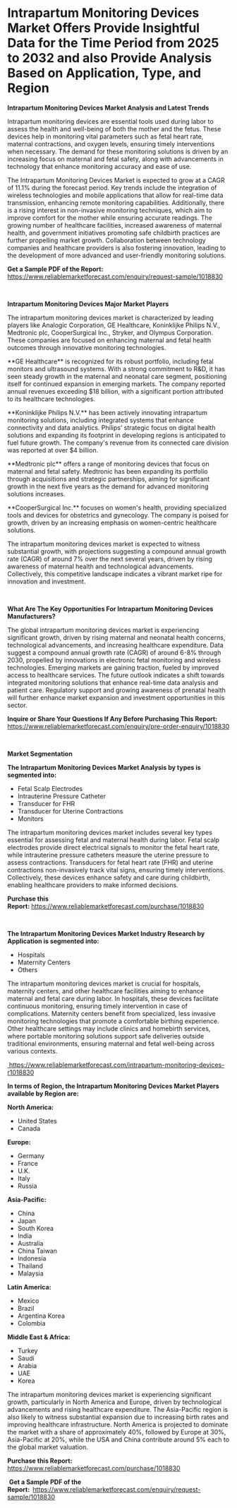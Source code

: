 <p><h1>Intrapartum Monitoring Devices Market Offers Provide Insightful Data for the Time Period from 2025 to 2032 and also Provide Analysis Based on Application, Type, and Region</h1></p><p><strong>Intrapartum Monitoring Devices Market Analysis and Latest Trends</strong></p>
<p><p>Intrapartum monitoring devices are essential tools used during labor to assess the health and well-being of both the mother and the fetus. These devices help in monitoring vital parameters such as fetal heart rate, maternal contractions, and oxygen levels, ensuring timely interventions when necessary. The demand for these monitoring solutions is driven by an increasing focus on maternal and fetal safety, along with advancements in technology that enhance monitoring accuracy and ease of use.</p><p>The Intrapartum Monitoring Devices Market is expected to grow at a CAGR of 11.1% during the forecast period. Key trends include the integration of wireless technologies and mobile applications that allow for real-time data transmission, enhancing remote monitoring capabilities. Additionally, there is a rising interest in non-invasive monitoring techniques, which aim to improve comfort for the mother while ensuring accurate readings. The growing number of healthcare facilities, increased awareness of maternal health, and government initiatives promoting safe childbirth practices are further propelling market growth. Collaboration between technology companies and healthcare providers is also fostering innovation, leading to the development of more advanced and user-friendly monitoring solutions.</p></p>
<p><strong>Get a Sample PDF of the Report:&nbsp;</strong> <a href="https://www.reliablemarketforecast.com/enquiry/request-sample/1018830?utm_campaign=2307&utm_medium=2&utm_source=Github&utm_content=ia&utm_term=13042025&utm_id=intrapartum-monitoring-devices">https://www.reliablemarketforecast.com/enquiry/request-sample/1018830</a></p>
<p>&nbsp;</p>
<p><strong>Intrapartum Monitoring Devices Major Market Players</strong></p>
<p><p>The intrapartum monitoring devices market is characterized by leading players like Analogic Corporation, GE Healthcare, Koninklijke Philips N.V., Medtronic plc, CooperSurgical Inc., Stryker, and Olympus Corporation. These companies are focused on enhancing maternal and fetal health outcomes through innovative monitoring technologies.</p><p>**GE Healthcare** is recognized for its robust portfolio, including fetal monitors and ultrasound systems. With a strong commitment to R&D, it has seen steady growth in the maternal and neonatal care segment, positioning itself for continued expansion in emerging markets. The company reported annual revenues exceeding $18 billion, with a significant portion attributed to its healthcare technologies.</p><p>**Koninklijke Philips N.V.** has been actively innovating intrapartum monitoring solutions, including integrated systems that enhance connectivity and data analytics. Philips’ strategic focus on digital health solutions and expanding its footprint in developing regions is anticipated to fuel future growth. The company's revenue from its connected care division was reported at over $4 billion.</p><p>**Medtronic plc** offers a range of monitoring devices that focus on maternal and fetal safety. Medtronic has been expanding its portfolio through acquisitions and strategic partnerships, aiming for significant growth in the next five years as the demand for advanced monitoring solutions increases.</p><p>**CooperSurgical Inc.** focuses on women's health, providing specialized tools and devices for obstetrics and gynecology. The company is poised for growth, driven by an increasing emphasis on women-centric healthcare solutions.</p><p>The intrapartum monitoring devices market is expected to witness substantial growth, with projections suggesting a compound annual growth rate (CAGR) of around 7% over the next several years, driven by rising awareness of maternal health and technological advancements. Collectively, this competitive landscape indicates a vibrant market ripe for innovation and investment.</p></p>
<p>&nbsp;</p>
<p><strong>What Are The Key Opportunities For Intrapartum Monitoring Devices Manufacturers?</strong></p>
<p><p>The global intrapartum monitoring devices market is experiencing significant growth, driven by rising maternal and neonatal health concerns, technological advancements, and increasing healthcare expenditure. Data suggest a compound annual growth rate (CAGR) of around 6-8% through 2030, propelled by innovations in electronic fetal monitoring and wireless technologies. Emerging markets are gaining traction, fueled by improved access to healthcare services. The future outlook indicates a shift towards integrated monitoring solutions that enhance real-time data analysis and patient care. Regulatory support and growing awareness of prenatal health will further enhance market expansion and investment opportunities in this sector.</p></p>
<p><strong>Inquire or Share Your Questions If Any Before Purchasing This Report:</strong> <a href="https://www.reliablemarketforecast.com/enquiry/pre-order-enquiry/1018830?utm_campaign=2307&utm_medium=2&utm_source=Github&utm_content=ia&utm_term=13042025&utm_id=intrapartum-monitoring-devices">https://www.reliablemarketforecast.com/enquiry/pre-order-enquiry/1018830</a></p>
<p>&nbsp;</p>
<p><strong>Market Segmentation</strong></p>
<p><strong>The Intrapartum Monitoring Devices Market Analysis by types is segmented into:</strong></p>
<p><ul><li>Fetal Scalp Electrodes</li><li>Intrauterine Pressure Catheter</li><li>Transducer for FHR</li><li>Transducer for Uterine Contractions</li><li>Monitors</li></ul></p>
<p><p>The intrapartum monitoring devices market includes several key types essential for assessing fetal and maternal health during labor. Fetal scalp electrodes provide direct electrical signals to monitor the fetal heart rate, while intrauterine pressure catheters measure the uterine pressure to assess contractions. Transducers for fetal heart rate (FHR) and uterine contractions non-invasively track vital signs, ensuring timely interventions. Collectively, these devices enhance safety and care during childbirth, enabling healthcare providers to make informed decisions.</p></p>
<p><strong>Purchase this Report:&nbsp;</strong><a href="https://www.reliablemarketforecast.com/purchase/1018830?utm_campaign=2307&utm_medium=2&utm_source=Github&utm_content=ia&utm_term=13042025&utm_id=intrapartum-monitoring-devices">https://www.reliablemarketforecast.com/purchase/1018830</a></p>
<p>&nbsp;</p>
<p><strong>The Intrapartum Monitoring Devices Market Industry Research by Application is segmented into:</strong></p>
<p><ul><li>Hospitals</li><li>Maternity Centers</li><li>Others</li></ul></p>
<p><p>The intrapartum monitoring devices market is crucial for hospitals, maternity centers, and other healthcare facilities aiming to enhance maternal and fetal care during labor. In hospitals, these devices facilitate continuous monitoring, ensuring timely intervention in case of complications. Maternity centers benefit from specialized, less invasive monitoring technologies that promote a comfortable birthing experience. Other healthcare settings may include clinics and homebirth services, where portable monitoring solutions support safe deliveries outside traditional environments, ensuring maternal and fetal well-being across various contexts.</p></p>
<p><a href="https://www.reliablemarketforecast.com/intrapartum-monitoring-devices-r1018830?utm_campaign=2307&utm_medium=2&utm_source=Github&utm_content=ia&utm_term=13042025&utm_id=intrapartum-monitoring-devices">&nbsp;https://www.reliablemarketforecast.com/intrapartum-monitoring-devices-r1018830</a></p>
<p><strong>In terms of Region, the Intrapartum Monitoring Devices Market Players available by Region are:</strong></p>
<p>
    <p> <strong> North America: </strong>
        <ul>
            <li>United States</li>
            <li>Canada</li>
        </ul>
        </p> 
    <p> <strong> Europe: </strong>
        <ul>
            <li>Germany</li>
            <li>France</li>
            <li>U.K.</li>
            <li>Italy</li>
            <li>Russia</li>
        </ul>
        </p> 
    <p> <strong> Asia-Pacific: </strong>
        <ul>
            <li>China</li>
            <li>Japan</li>
            <li>South Korea</li>
            <li>India</li>
            <li>Australia</li>
            <li>China Taiwan</li>
            <li>Indonesia</li>
            <li>Thailand</li>
            <li>Malaysia</li>
        </ul>
        </p> 
    <p> <strong> Latin America: </strong>
        <ul>
            <li>Mexico</li>
            <li>Brazil</li>
            <li>Argentina Korea</li>
            <li>Colombia</li>
        </ul>
        </p> 
    <p> <strong> Middle East & Africa: </strong>
        <ul>
            <li>Turkey</li>
            <li>Saudi</li>
            <li>Arabia</li>
            <li>UAE</li>
            <li>Korea</li>
        </ul>
    </p>
    </p>
<p><p>The intrapartum monitoring devices market is experiencing significant growth, particularly in North America and Europe, driven by technological advancements and rising healthcare expenditure. The Asia-Pacific region is also likely to witness substantial expansion due to increasing birth rates and improving healthcare infrastructure. North America is projected to dominate the market with a share of approximately 40%, followed by Europe at 30%, Asia-Pacific at 20%, while the USA and China contribute around 5% each to the global market valuation.</p></p>
<p><strong>Purchase this Report: </strong><a href="https://www.reliablemarketforecast.com/purchase/1018830?utm_campaign=2307&utm_medium=2&utm_source=Github&utm_content=ia&utm_term=13042025&utm_id=intrapartum-monitoring-devices">https://www.reliablemarketforecast.com/purchase/1018830</a></p>
<p>&nbsp;<strong>Get a Sample PDF of the Report:&nbsp;&nbsp;</strong><a href="https://www.reliablemarketforecast.com/enquiry/request-sample/1018830?utm_campaign=2307&utm_medium=2&utm_source=Github&utm_content=ia&utm_term=13042025&utm_id=intrapartum-monitoring-devices">https://www.reliablemarketforecast.com/enquiry/request-sample/1018830</a></p>
<p><strong></strong></p>
<p><p></p><p></p><p></p></p>